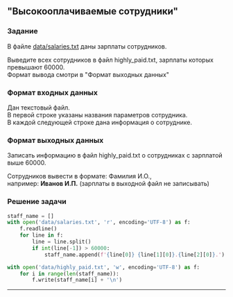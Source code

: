 ## "Высокооплачиваемые сотрудники"

### Задание
В файле [data/salaries.txt](data/salaries.txt) даны зарплаты сотрудников.

Выведите всех сотрудников в файл highly_paid.txt, зарплаты которых превышают 60000. \
Формат вывода смотри в "Формат выходных данных"

### Формат входных данных

Дан текстовый файл. \
В первой строке указаны названия параметров сотрудника. \
В каждой следующей строке дана информация о сотруднике.

### Формат выходных данных

Записать информацию в файл highly_paid.txt о сотрудниках с зарплатой выше 60000.

Сотрудников вывести в формате: Фамилия И.О., \
например: **Иванов И.П.** (зарплаты в выходной файл не записывать)

### Решение задачи

```python
staff_name = []
with open('data/salaries.txt', 'r', encoding='UTF-8') as f:
    f.readline()
    for line in f:
        line = line.split()
        if int(line[-1]) > 60000:
            staff_name.append(f'{line[0]} {line[1][0]}.{line[2][0]}.')

with open('data/highly_paid.txt', 'w', encoding='UTF-8') as f:
    for i in range(len(staff_name)):
        f.write(staff_name[i] + '\n')

```

---
